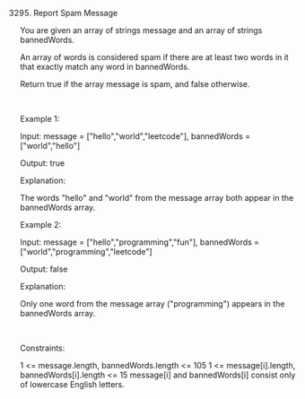 3295. Report Spam Message

You are given an array of strings message and an array of strings bannedWords.

An array of words is considered spam if there are at least two words in it that exactly match any word in bannedWords.

Return true if the array message is spam, and false otherwise.

 

Example 1:

Input: message = ["hello","world","leetcode"], bannedWords = ["world","hello"]

Output: true

Explanation:

The words "hello" and "world" from the message array both appear in the bannedWords array.

Example 2:

Input: message = ["hello","programming","fun"], bannedWords = ["world","programming","leetcode"]

Output: false

Explanation:

Only one word from the message array ("programming") appears in the bannedWords array.

 

Constraints:

1 <= message.length, bannedWords.length <= 105
1 <= message[i].length, bannedWords[i].length <= 15
message[i] and bannedWords[i] consist only of lowercase English letters.